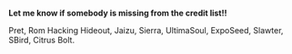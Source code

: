 **Let me know if somebody is missing from the credit list!!**

Pret, Rom Hacking Hideout, Jaizu, Sierra, UltimaSoul, ExpoSeed, Slawter, SBird, Citrus Bolt.
